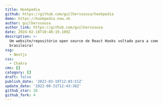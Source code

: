 ```yaml
---
title: Hookpedia
github: https://github.com/guilherssousa/hookpedia
demo: https://hookpedia.now.sh
author: guilherssousa
author_link: https://github.com/guilherssousa
date: 2024-02-18T10:40:19.109Z
description: >-
  Um website/repositório open source de React Hooks voltado para a comunidade
  brasileira!
ssg:
  - Nextjs
css:
  - Chakra
cms: []
category: []
draft: false
publish_date: '2022-03-19T12:03:51Z'
update_date: '2022-08-31T12:43:38Z'
github_star: 26
github_fork: 4
---
```

